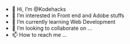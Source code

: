 - 👋 Hi, I’m @Kodehacks
- 👀 I’m interested in Front end and Adobe stuffs
- 🌱 I’m currently learning Web Development
- 💞️ I’m looking to collaborate on ...
- 📫 How to reach me ...

<!---
Kodehacks/Kodehacks is a ✨ special ✨ repository because its `README.md` (this file) appears on your GitHub profile.
You can click the Preview link to take a look at your changes.
--->
